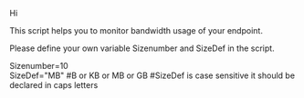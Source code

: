 Hi 

This script helps you to monitor bandwidth usage of your endpoint.

Please define your own variable  Sizenumber and  SizeDef in the script.

 

Sizenumber=10      
SizeDef="MB"   #B  or KB or MB or GB      #SizeDef is case sensitive it should be declared in caps letters